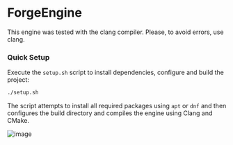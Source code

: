 # ForgeEngine

This engine was tested with the clang compiler. Please, to avoid errors, use clang.

### Quick Setup

Execute the `setup.sh` script to install dependencies, configure and
build the project:

```bash
./setup.sh
```

The script attempts to install all required packages using `apt` or `dnf`
and then configures the build directory and compiles the engine using
Clang and CMake.

![image](https://github.com/user-attachments/assets/34628e2b-0908-41e6-b0da-bc227d9a0bf8)


